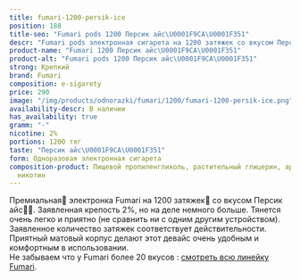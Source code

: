```yaml
---
title: fumari-1200-persik-ice
position: 188
title-seo: "Fumari pods 1200 Персик айс\U0001F9CA\U0001F351"
descr: "Fumari pods электронная сигарета на 1200 затяжек со вкусом Персик айс\U0001F9CA\U0001F351"
product-name: "Fumari 1200 Персик айс\U0001F9CA\U0001F351"
product-alt: "Fumari pods 1200 Персик айс\U0001F9CA\U0001F351"
strong: Крепкий
brand: Fumari
composition: e-sigarety
price: 290
image: "/img/products/odnorazki/fumari/1200/fumari-1200-persik-ice.png"
availability-descr: В наличии
has_availability: true
gramm: "-"
nicotine: 2%
portions: 1200 тяг
taste: "Персик айс\U0001F9CA\U0001F351"
form: Одноразовая электронная сигарета
composition-product: Пищевой пропиленгликоль, растительный глицерин, ароматизатор,
  никотин
---
```


Премиальная🥇 электронка Fumari на 1200 затяжек💨 со вкусом Персик айс🧊🍑. Заявленная крепость 2%, но на деле немного больше. Тянется очень легко и приятно (не сравнить ни с одним другим устройством). Заявленное количество затяжек соответствует действительности. Приятный матовый корпус делают этот девайс очень удобным и комфортным в использовании.<br>
Не забываем что у Fumari более 20 вкусов : [смотреть всю линейку Fumari](/fumari).